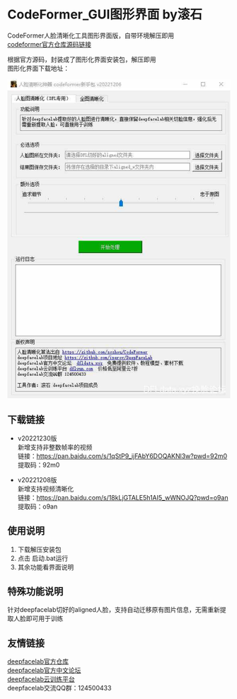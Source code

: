 # CodeFormer_GUI图形界面  by滚石
CodeFormer人脸清晰化工具图形界面版，自带环境解压即用  
[codeformer官方仓库源码链接](https://github.com/sczhou/CodeFormer)


根据官方源码，封装成了图形化界面安装包，解压即用  
图形化界面下载地址：  


![Image](readme_img/GUI.jpg)

## 下载链接
- v20221230版  
新增支持非整数帧率的视频  
链接：https://pan.baidu.com/s/1qStP9_ijFAbY6DOQAKNl3w?pwd=92m0  
提取码：92m0  


- v20221208版  
新增支持视频清晰化  
链接：https://pan.baidu.com/s/18kLjGTALE5h1AI5_wWNOJQ?pwd=o9an   
提取码：o9an   


## 使用说明
1. 下载解压安装包
2. 点击 启动.bat运行
3. 其余功能看界面说明

## 特殊功能说明 
针对deepfacelab切好的aligned人脸，支持自动迁移原有图片信息，无需重新提取人脸即可用于训练


## 友情链接

[deepfacelab官方仓库](https://github.com/iperov/DeepFaceLab)  
[deepfacelab官方中文论坛](https://dfldata.xyz)  
[deepfacelab云训练平台](https://dfldata.xyz)  
deepfacelab交流QQ群：124500433  
 

